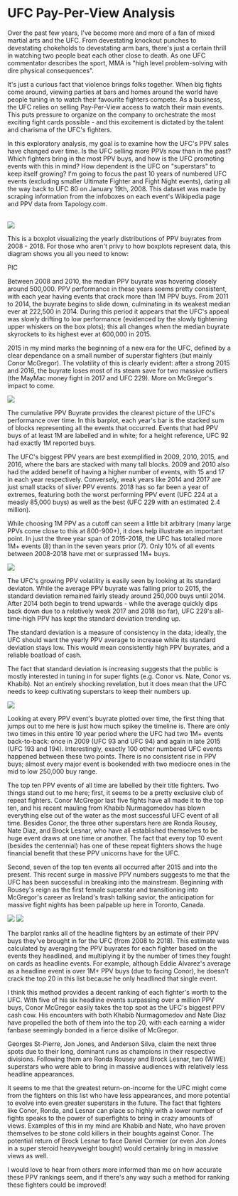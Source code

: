 # UFC Pay-Per-View Analysis

Over the past few years, I've become more and more of a fan of mixed martial arts and the UFC. From devestating knockout punches to devestating chokeholds to devestating arm bars, there's just a certain thrill in watching two people beat each other close to death. As one UFC commentator describes the sport, MMA is "high level problem-solving with dire physical consequences".

It's just a curious fact that violence brings folks together. When big fights come around, viewing parties at bars and homes around the world have people tuning in to watch their favourite fighters compete. As a business, the UFC relies on selling Pay-Per-View access to watch their main events. This puts pressure to organize on the company to orchestrate the most exciting fight cards possible - and this excitement is dictated by the talent and charisma of the UFC's fighters.

In this exploratory analysis, my goal is to examine how the UFC's PPV sales have changed over time. Is the UFC selling more PPVs now than in the past? Which fighters bring in the most PPV buys, and how is the UFC promoting events with this in mind? How dependent is the UFC on "superstars" to keep itself growing? I'm going to focus the past 10 years of numbered UFC events (excluding smaller Ultimate Fighter and Fight Night events), dating all the way back to UFC 80 on January 19th, 2008. This dataset was made by scraping information from the infoboxes on each event's Wikipedia page and PPV data from Tapology.com.

<br>
<img src="images\0.png"></img>

This is a boxplot visualizing the yearly distributions of PPV buyrates from 2008 - 2018. For those who aren't privy to how boxplots represent data, this diagram shows you all you need to know:

PIC

Between 2008 and 2010, the median PPV buyrate was hovering closely around 500,000. PPV performance in these years seems pretty consistent, with each year having events that crack more than 1M PPV buys. From 2011 to 2014, the buyrate begins to slide down, culminating in its weakest median ever at 222,500 in 2014. During this period it appears that the UFC's appeal was slowly drifting to low performance (evidenced by the slowly tightening upper whiskers on the box plots); this all changes when the median buyrate skyrockets to its highest ever at 600,000 in 2015.

2015 in my mind marks the beginning of a new era for the UFC, defined by a clear dependance on a small number of superstar fighters (but mainly Conor McGregor). The volatility of this is clearly evident: after a strong 2015 and 2016, the buyrate loses most of its steam save for two massive outliers (the MayMac money fight in 2017 and UFC 229). More on McGregor's impact to come.

<!-- <img src="images\1.png"></img> -->
<img src="images\2.png"></img>

The cumulative PPV Buyrate provides the clearest picture of the UFC's performance over time. In this barplot, each year's bar is the stacked sum of blocks representing all the events that occurred. Events that had PPV buys of at least 1M are labelled and in white; for a height reference, UFC 92 had exactly 1M reported buys.

The UFC's biggest PPV years are best exemplified in 2009, 2010, 2015, and 2016, where the bars are stacked with many tall blocks. 2009 and 2010 also had the added benefit of having a higher number of events, with 15 and 17 in each year respectively. Conversely, weak years like 2014 and 2017 are just small stacks of sliver PPV events. 2018 has so far been a year of extremes, featuring both the worst performing PPV event (UFC 224 at a measly 85,000 buys) as well as the best (UFC 229 with an estimated 2.4 million).

While choosing 1M PPV as a cutoff can seem a little bit arbitrary (many large PPVs come close to this at 800-900+), it does help illustrate an important point. In just the three year span of 2015-2018, the UFC has totalled more 1M+ events (8) than in the seven years prior (7). Only 10% of all events between 2008-2018 have met or surprassed 1M+ buys.

<img src="images\9.png"></img>

The UFC's growing PPV volatility is easily seen by looking at its standard deviaton. While the average PPV buyrate was falling prior to 2015, the standard deviation remained fairly steady around 250,000 buys until 2014. After 2014 both begin to trend upwards - while the average quickly dips back down due to a relatively weak 2017 and 2018 (so far), UFC 229's all-time-high PPV has kept the standard deviation trending up.

The standard deviation is a measure of consistency in the data; ideally, the UFC should want the yearly PPV average to increase while its standard deviation stays low. This would mean consistently high PPV buyrates, and a reliable boatload of cash.

The fact that standard deviation is increasing suggests that the public is mostly interested in tuning in for super fights (e.g. Conor vs. Nate, Conor vs. Khabib). Not an entirely shocking revelation, but it does mean that the UFC needs to keep cultivating superstars to keep their numbers up.

<!-- <img src="images\3.png"></img>
<img src="images\4.png"></img> -->
<img src="images\5.png"></img>

Looking at every PPV event's buyrate plotted over time, the first thing that jumps out to me here is just how much spikey the timeline is. There are only two times in this entire 10 year period where the UFC had two 1M+ events back-to-back: once in 2009 (UFC 93 and UFC 94) and again in late 2015 (UFC 193 and 194). Interestingly, exactly 100 other numbered UFC events happened between these two points. There is no consistent rise in PPV buys; almost every major event is bookended with two mediocre ones in the mid to low 250,000 buy range.

The top ten PPV events of all time are labelled by their title fighters. Two things stand out to me here; first, it seems to be a pretty exclusive club of repeat fighters. Conor McGregor last five fights have all made it to the top ten, and his recent mauling from Khabib Nurmagomedov has blown everything else out of the water as the most successful UFC event of all time. Besides Conor, the three other superstars here are Ronda Rousey, Nate Diaz, and Brock Lesnar, who have all established themselves to be huge event draws at one time or another. The fact that every top 10 event (besides the centennial) has one of these repeat fighters shows the huge financial benefit that these PPV unicorns have for the UFC.

Second, seven of the top ten events all occurred after 2015 and into the present. This recent surge in massive PPV numbers suggests to me that the UFC has been successful in breaking into the mainstream. Beginning with Rousey's reign as the first female superstar and transitioning into McGregor's career as Ireland's trash talking savior, the anticipation for massive fight nights has been palpable up here in Toronto, Canada.

<img src="images\6.png"></img>
<img src="images\7.png"></img>

The barplot ranks all of the headline fighters by an estimate of their PPV buys they've brought in for the UFC (from 2008 to 2018). This estimate was calculated by averaging the PPV buyrates for each fighter based on the events they headlined, and multiplying it by the number of times they fought on cards as headline events. For example, although Eddie Alvarez's average as a headline event is over 1M+ PPV buys (due to facing Conor), he doesn't crack the top 20 in this list because he only headlined that single event.

I think this method provides a decent ranking of each fighter's worth to the UFC. With five of his six headline events surpassing over a million PPV buys, Conor McGregor easily takes the top spot as the UFC's biggest PPV cash cow. His encounters with both Khabib Nurmagomedov and Nate Diaz have propelled the both of them into the top 20, with each earning a wider fanbase seemingly bonded in a fierce dislike of McGregor. 

Georges St-Pierre, Jon Jones, and Anderson Silva, claim the next three spots due to their long, dominant runs as champions in their respective divisions. Following them are Ronda Rousey and Brock Lesnar, two (WWE) superstars who were able to bring in massive audiences with relatively less headline appearances.

It seems to me that the greatest return-on-income for the UFC might come from the fighters on this list who have less appearances, and more potential to evolve into even greater superstars in the future. The fact that fighters like Conor, Ronda, and Lesnar can place so highly with a lower number of fights speaks to the power of superfights to bring in crazy amounts of views. Examples of this in my mind are Khabib and Nate, who have proven themselves to be stone cold killers in their boughts against Conor. The potential return of Brock Lesnar to face Daniel Cormier (or even Jon Jones in a super steroid heavyweight bought) would certainly bring in massive views as well.

I would love to hear from others more informed than me on how accurate these PPV rankings seem, and if there's any way such a method for ranking these fighters could be improved!